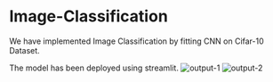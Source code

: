 # Image-Classification

We have implemented Image Classification by fitting CNN on Cifar-10 Dataset.

The model has been deployed using streamlit.
![output-1](https://user-images.githubusercontent.com/62760269/146949284-9d41a323-5627-4e3f-a2b3-d9403ae35e2b.png)
![output-2](https://user-images.githubusercontent.com/62760269/146949303-c1375dc8-6005-4055-95e7-413c41f2b271.png)
